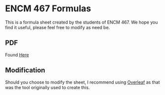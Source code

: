 # ENCM 467 Formulas

This is a formula sheet created by the students of ENCM 467. We hope you find it useful, please feel free to modify as need be.

## PDF

Found [Here](https://github.com/nickrallison/ENCM-467-Formulas/releases)

## Modification

Should you choose to modify the sheet, I recommend using [Overleaf](www.overleaf.com) as that was the tool originally used to create this.
